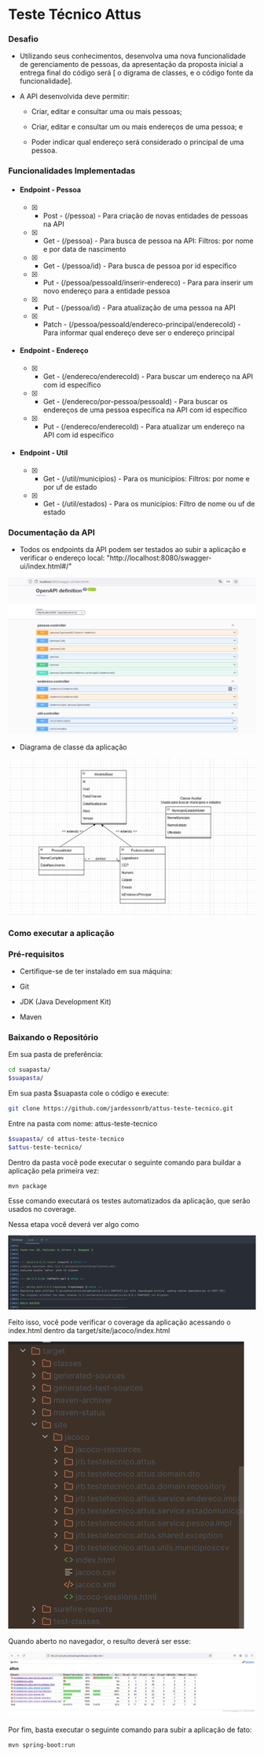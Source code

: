 # Teste Técnico Attus 

### Desafio
  - Utilizando seus conhecimentos, desenvolva uma nova funcionalidade de gerenciamento de pessoas, da apresentação da proposta inicial a entrega final do código será [ o digrama de classes, e o código fonte da funcionalidade].

  - A API desenvolvida deve permitir: 
    - Criar, editar e consultar uma ou mais pessoas;
    
    - Criar, editar e consultar um ou mais endereços de uma pessoa; e
    
    - Poder indicar qual endereço será considerado o principal de uma pessoa.
      
### Funcionalidades Implementadas
  - #### Endpoint - Pessoa
    - [x] - Post - (/pessoa) - Para criação de novas entidades de pessoas na API
    - [x] - Get - (/pessoa) - Para busca de pessoa na API: Filtros: por nome e por data de nascimento
    - [x] - Get - (/pessoa/id) - Para busca de pessoa por id específico
    - [x] - Put - (/pessoa/pessoaId/inserir-endereco) - Para para inserir um novo endereço para a entidade pessoa
    - [x] - Put - (/pessoa/id) - Para atualização de uma pessoa na API
    - [x] - Patch - (/pessoa/pessoaId/endereco-principal/enderecoId) - Para informar qual endereço deve ser o endereço principal
  - #### Endpoint - Endereço
    - [x] - Get - (/endereco/enderecoId) - Para buscar um endereço na API com id específico
    - [x] - Get - (/endereco/por-pessoa/pessoaId) - Para buscar os endereços de uma pessoa específica na API com id específico
    - [x] - Put - (/endereco/enderecoId) - Para atualizar um endereço na API com id específico
  - #### Endpoint - Util
      - [x] - Get - (/util/municipios) - Para os municípios: Filtros: por nome e por uf de estado
      - [x] - Get - (/util/estados) - Para os municípios: Filtro de nome ou uf de estado
### Documentação da API
  - Todos os endpoints da API podem ser testados ao subir a aplicação e verificar o endereço local: "http://localhost:8080/swagger-ui/index.html#/"
    
  ![Imagem do swagger](https://github.com/jardessonrb/attus-teste-tecnico/blob/main/src/main/resources/prints/swagger.png)

  - Diagrama de classe da aplicação

  ![Imagem do diagrama de classe](https://github.com/jardessonrb/attus-teste-tecnico/blob/main/src/main/resources/prints/diagrama.png)

### Como executar a aplicação
### Pré-requisitos
  - Certifique-se de ter instalado em sua máquina:
  
  - Git
  - JDK (Java Development Kit)
  - Maven
  
  ### Baixando o Repositório

  Em sua pasta de preferência:
   ``` bash
  cd suapasta/
  $suapasta/

  ```
  
  Em sua pasta $suapasta cole o código e execute:
  
  ``` bash
  git clone https://github.com/jardessonrb/attus-teste-tecnico.git

  ```
  Entre na pasta com nome: attus-teste-tecnico
  
  ``` bash
  $suapasta/ cd attus-teste-tecnico
  $attus-teste-tecnico/

  ```
  Dentro da pasta você pode executar o seguinte comando para buildar a aplicação pela primeira vez:
   ``` bash
  mvn package

  ```
  Esse comando executará os testes automatizados da aplicação, que serão usados no coverage.
  
  Nessa etapa você deverá ver algo como
  
  ![Imagem do buil com sucesso](https://github.com/jardessonrb/attus-teste-tecnico/blob/main/src/main/resources/prints/build_success.png)

  Feito isso, você pode verificar o coverage da aplicação acessando o index.html dentro da target/site/jacoco/index.html

  ![Imagem do index-coverage](https://github.com/jardessonrb/attus-teste-tecnico/blob/main/src/main/resources/prints/index-coverage.png)

  Quando aberto no navegador, o resulto deverá ser esse:

  ![Imagem do coverage](https://github.com/jardessonrb/attus-teste-tecnico/blob/main/src/main/resources/prints/coverage.png)

  Por fim, basta executar o seguinte comando para subir a aplicação de fato:

   ``` bash
  mvn spring-boot:run

  ```

  
    

